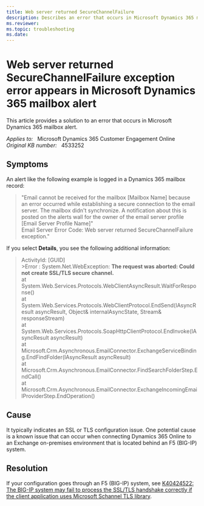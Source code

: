 ```yaml
---
title: Web server returned SecureChannelFailure
description: Describes an error that occurs in Microsoft Dynamics 365 mailbox alert.
ms.reviewer: 
ms.topic: troubleshooting
ms.date: 
---
```

# Web server returned SecureChannelFailure exception error appears in Microsoft Dynamics 365 mailbox alert

This article provides a solution to an error that occurs in Microsoft Dynamics 365 mailbox alert.

_Applies to:_ &nbsp; Microsoft Dynamics 365 Customer Engagement Online  
_Original KB number:_ &nbsp; 4533252

## Symptoms

An alert like the following example is logged in a Dynamics 365 mailbox record:

> "Email cannot be received for the mailbox [Mailbox Name] because an error occurred while establishing a secure connection to the email server. The mailbox didn't synchronize. A notification about this is posted on the alerts wall for the owner of the email server profile [Email Server Profile Name]"  
Email Server Error Code: Web server returned SecureChannelFailure exception."

If you select **Details**, you see the following additional information:

> ActivityId: [GUID]  
    \>Error : System.Net.WebException: **The request was aborted: Could not create SSL/TLS secure channel.**  
    at System.Web.Services.Protocols.WebClientAsyncResult.WaitForResponse()  
    at System.Web.Services.Protocols.WebClientProtocol.EndSend(IAsyncResult asyncResult, Object& internalAsyncState, Stream& responseStream)  
    at System.Web.Services.Protocols.SoapHttpClientProtocol.EndInvoke(IAsyncResult asyncResult)  
    at Microsoft.Crm.Asynchronous.EmailConnector.ExchangeServiceBinding.EndFindFolder(IAsyncResult asyncResult)  
    at Microsoft.Crm.Asynchronous.EmailConnector.FindSearchFolderStep.EndCall()  
    at Microsoft.Crm.Asynchronous.EmailConnector.ExchangeIncomingEmailProviderStep.EndOperation()

## Cause

It typically indicates an SSL or TLS configuration issue. One potential cause is a known issue that can occur when connecting Dynamics 365 Online to an Exchange on-premises environment that is located behind an F5 (BIG-IP) system.

## Resolution

If your configuration goes through an F5 (BIG-IP) system, see [K40424522: The BIG-IP system may fail to process the SSL/TLS handshake correctly if the client application uses Microsoft Schannel TLS library](https://support.f5.com/csp/article/K40424522).
